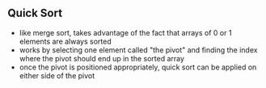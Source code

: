 ## **Quick Sort**
- like merge sort, takes advantage of the fact that arrays of 0 or 1 elements are always sorted
- works by selecting one element called "the pivot" and finding the index where the pivot should end up in the sorted array
- once the pivot is positioned appropriately, quick sort can be applied on either side of the pivot